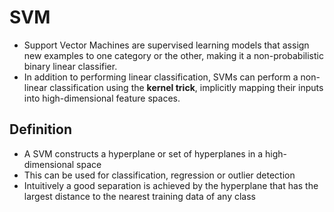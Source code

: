 # SVM

* Support Vector Machines are supervised learning models that assign
new examples to one category or the other, making it a non-probabilistic binary linear classifier.
* In addition to performing linear classification, SVMs can perform a non-linear classification using the $\textbf{kernel trick}$, implicitly mapping their inputs into high-dimensional feature spaces.

## Definition
- A SVM constructs a hyperplane or set of hyperplanes in a high-dimensional space
- This can be used for classification, regression or outlier detection
- Intuitively a good separation is achieved by the hyperplane that has the largest distance to the nearest training data of any class
